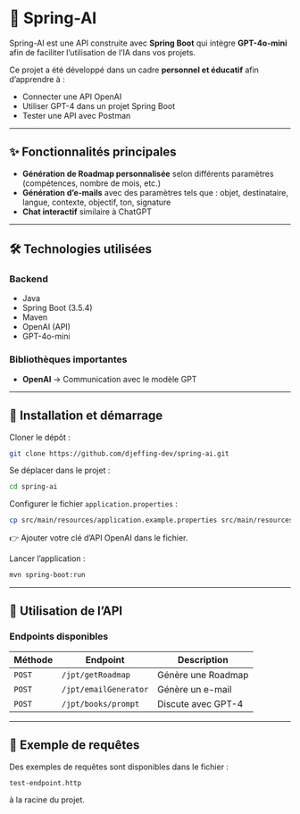 # 📌 Spring-AI

Spring-AI est une API construite avec **Spring Boot** qui intègre **GPT-4o-mini** afin de faciliter l’utilisation de l’IA dans vos projets.

Ce projet a été développé dans un cadre **personnel et éducatif** afin d’apprendre à :
 
- Connecter une API OpenAI  
- Utiliser GPT-4 dans un projet Spring Boot  
- Tester une API avec Postman  

---

## ✨ Fonctionnalités principales
- **Génération de Roadmap personnalisée** selon différents paramètres (compétences, nombre de mois, etc.)  
- **Génération d’e-mails** avec des paramètres tels que : objet, destinataire, langue, contexte, objectif, ton, signature  
- **Chat interactif** similaire à ChatGPT  

---

## 🛠️ Technologies utilisées

### Backend
- Java  
- Spring Boot (3.5.4)  
- Maven  
- OpenAI (API)  
- GPT-4o-mini  

### Bibliothèques importantes
- **OpenAI** → Communication avec le modèle GPT  

---

## 🚀 Installation et démarrage

Cloner le dépôt :  

```bash
git clone https://github.com/djeffing-dev/spring-ai.git
````

Se déplacer dans le projet :

```bash
cd spring-ai
```

Configurer le fichier `application.properties` :

```bash
cp src/main/resources/application.example.properties src/main/resources/application.properties
```

👉 Ajouter votre clé d’API OpenAI dans le fichier.

Lancer l’application :

```bash
mvn spring-boot:run
```

---

## 📡 Utilisation de l’API

### Endpoints disponibles

| Méthode | Endpoint              | Description        |
| ------- | --------------------- | ------------------ |
| `POST`  | `/jpt/getRoadmap`     | Génère une Roadmap |
| `POST`  | `/jpt/emailGenerator` | Génère un e-mail   |
| `POST`  | `/jpt/books/prompt`   | Discute avec GPT-4 |

---

## 📌 Exemple de requêtes

Des exemples de requêtes sont disponibles dans le fichier :

```
test-endpoint.http
```

à la racine du projet.

